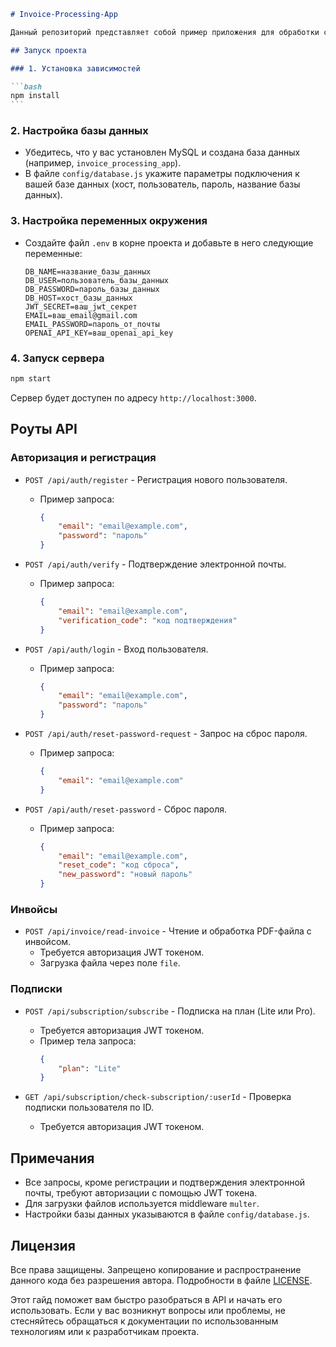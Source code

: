 ````markdown
# Invoice-Processing-App

Данный репозиторий представляет собой пример приложения для обработки счетов-фактур, реализованного на Node.js с использованием Express и MySQL. Приложение включает в себя регистрацию и аутентификацию пользователей, работу с подписками и обработку PDF-файлов.

## Запуск проекта

### 1. Установка зависимостей

```bash
npm install
```
````

### 2. Настройка базы данных

-   Убедитесь, что у вас установлен MySQL и создана база данных (например, `invoice_processing_app`).
-   В файле `config/database.js` укажите параметры подключения к вашей базе данных (хост, пользователь, пароль, название базы данных).

### 3. Настройка переменных окружения

-   Создайте файл `.env` в корне проекта и добавьте в него следующие переменные:
    ```
    DB_NAME=название_базы_данных
    DB_USER=пользователь_базы_данных
    DB_PASSWORD=пароль_базы_данных
    DB_HOST=хост_базы_данных
    JWT_SECRET=ваш_jwt_секрет
    EMAIL=ваш_email@gmail.com
    EMAIL_PASSWORD=пароль_от_почты
    OPENAI_API_KEY=ваш_openai_api_key
    ```

### 4. Запуск сервера

```bash
npm start
```

Сервер будет доступен по адресу `http://localhost:3000`.

## Роуты API

### Авторизация и регистрация

-   `POST /api/auth/register` - Регистрация нового пользователя.

    -   Пример запроса:
        ```json
        {
            "email": "email@example.com",
            "password": "пароль"
        }
        ```

-   `POST /api/auth/verify` - Подтверждение электронной почты.

    -   Пример запроса:
        ```json
        {
            "email": "email@example.com",
            "verification_code": "код подтверждения"
        }
        ```

-   `POST /api/auth/login` - Вход пользователя.

    -   Пример запроса:
        ```json
        {
            "email": "email@example.com",
            "password": "пароль"
        }
        ```

-   `POST /api/auth/reset-password-request` - Запрос на сброс пароля.

    -   Пример запроса:
        ```json
        {
            "email": "email@example.com"
        }
        ```

-   `POST /api/auth/reset-password` - Сброс пароля.

    -   Пример запроса:
        ```json
        {
            "email": "email@example.com",
            "reset_code": "код сброса",
            "new_password": "новый пароль"
        }
        ```

### Инвойсы

-   `POST /api/invoice/read-invoice` - Чтение и обработка PDF-файла с инвойсом.
    -   Требуется авторизация JWT токеном.
    -   Загрузка файла через поле `file`.

### Подписки

-   `POST /api/subscription/subscribe` - Подписка на план (Lite или Pro).

    -   Требуется авторизация JWT токеном.
    -   Пример тела запроса:
        ```json
        {
            "plan": "Lite"
        }
        ```

-   `GET /api/subscription/check-subscription/:userId` - Проверка подписки пользователя по ID.
    -   Требуется авторизация JWT токеном.

## Примечания

-   Все запросы, кроме регистрации и подтверждения электронной почты, требуют авторизации с помощью JWT токена.
-   Для загрузки файлов используется middleware `multer`.
-   Настройки базы данных указываются в файле `config/database.js`.

## Лицензия

Все права защищены. Запрещено копирование и распространение данного кода без разрешения автора. Подробности в файле [LICENSE](./LICENSE).

Этот гайд поможет вам быстро разобраться в API и начать его использовать. Если у вас возникнут вопросы или проблемы, не стесняйтесь обращаться к документации по использованным технологиям или к разработчикам проекта.
